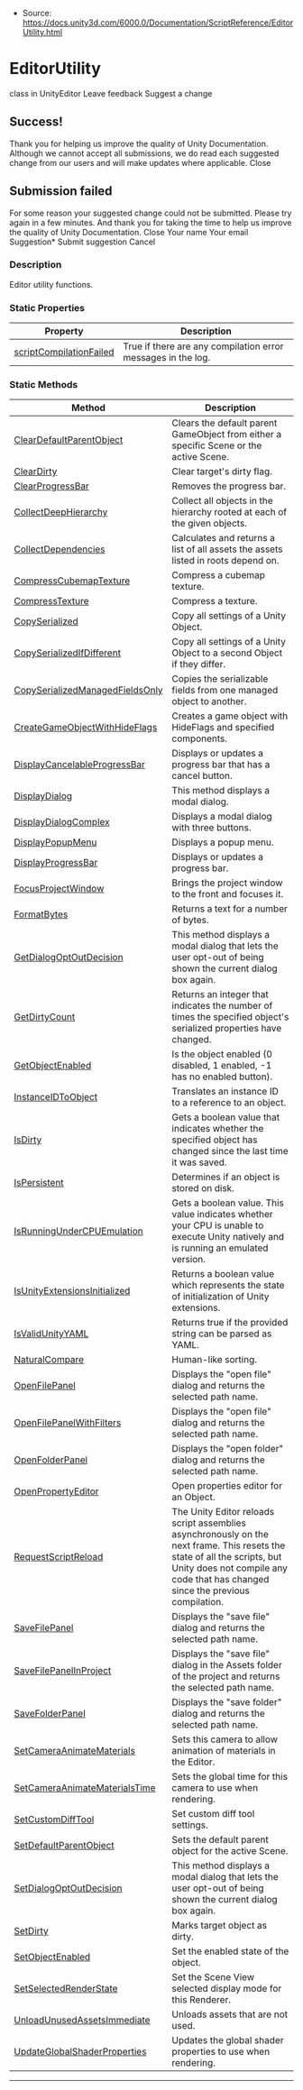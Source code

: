 * Source: https://docs.unity3d.com/6000.0/Documentation/ScriptReference/EditorUtility.html

# EditorUtility
class in UnityEditor
Leave feedback
Suggest a change
## Success!
Thank you for helping us improve the quality of Unity Documentation. Although we cannot accept all submissions, we do read each suggested change from our users and will make updates where applicable.
Close
## Submission failed
For some reason your suggested change could not be submitted. Please <a>try again</a> in a few minutes. And thank you for taking the time to help us improve the quality of Unity Documentation.
Close
Your name Your email Suggestion* Submit suggestion
Cancel
### Description
Editor utility functions.
### Static Properties
Property | Description  
---|---  
[scriptCompilationFailed](https://docs.unity3d.com/6000.0/Documentation/ScriptReference/EditorUtility-scriptCompilationFailed.html) | True if there are any compilation error messages in the log.  
### Static Methods
Method | Description  
---|---  
[ClearDefaultParentObject](https://docs.unity3d.com/6000.0/Documentation/ScriptReference/EditorUtility.ClearDefaultParentObject.html) | Clears the default parent GameObject from either a specific Scene or the active Scene.  
[ClearDirty](https://docs.unity3d.com/6000.0/Documentation/ScriptReference/EditorUtility.ClearDirty.html) | Clear target's dirty flag.  
[ClearProgressBar](https://docs.unity3d.com/6000.0/Documentation/ScriptReference/EditorUtility.ClearProgressBar.html) | Removes the progress bar.  
[CollectDeepHierarchy](https://docs.unity3d.com/6000.0/Documentation/ScriptReference/EditorUtility.CollectDeepHierarchy.html) | Collect all objects in the hierarchy rooted at each of the given objects.  
[CollectDependencies](https://docs.unity3d.com/6000.0/Documentation/ScriptReference/EditorUtility.CollectDependencies.html) | Calculates and returns a list of all assets the assets listed in roots depend on.  
[CompressCubemapTexture](https://docs.unity3d.com/6000.0/Documentation/ScriptReference/EditorUtility.CompressCubemapTexture.html) | Compress a cubemap texture.  
[CompressTexture](https://docs.unity3d.com/6000.0/Documentation/ScriptReference/EditorUtility.CompressTexture.html) | Compress a texture.  
[CopySerialized](https://docs.unity3d.com/6000.0/Documentation/ScriptReference/EditorUtility.CopySerialized.html) | Copy all settings of a Unity Object.  
[CopySerializedIfDifferent](https://docs.unity3d.com/6000.0/Documentation/ScriptReference/EditorUtility.CopySerializedIfDifferent.html) | Copy all settings of a Unity Object to a second Object if they differ.  
[CopySerializedManagedFieldsOnly](https://docs.unity3d.com/6000.0/Documentation/ScriptReference/EditorUtility.CopySerializedManagedFieldsOnly.html) | Copies the serializable fields from one managed object to another.  
[CreateGameObjectWithHideFlags](https://docs.unity3d.com/6000.0/Documentation/ScriptReference/EditorUtility.CreateGameObjectWithHideFlags.html) | Creates a game object with HideFlags and specified components.  
[DisplayCancelableProgressBar](https://docs.unity3d.com/6000.0/Documentation/ScriptReference/EditorUtility.DisplayCancelableProgressBar.html) | Displays or updates a progress bar that has a cancel button.  
[DisplayDialog](https://docs.unity3d.com/6000.0/Documentation/ScriptReference/EditorUtility.DisplayDialog.html) | This method displays a modal dialog.  
[DisplayDialogComplex](https://docs.unity3d.com/6000.0/Documentation/ScriptReference/EditorUtility.DisplayDialogComplex.html) | Displays a modal dialog with three buttons.  
[DisplayPopupMenu](https://docs.unity3d.com/6000.0/Documentation/ScriptReference/EditorUtility.DisplayPopupMenu.html) | Displays a popup menu.  
[DisplayProgressBar](https://docs.unity3d.com/6000.0/Documentation/ScriptReference/EditorUtility.DisplayProgressBar.html) | Displays or updates a progress bar.  
[FocusProjectWindow](https://docs.unity3d.com/6000.0/Documentation/ScriptReference/EditorUtility.FocusProjectWindow.html) | Brings the project window to the front and focuses it.  
[FormatBytes](https://docs.unity3d.com/6000.0/Documentation/ScriptReference/EditorUtility.FormatBytes.html) | Returns a text for a number of bytes.  
[GetDialogOptOutDecision](https://docs.unity3d.com/6000.0/Documentation/ScriptReference/EditorUtility.GetDialogOptOutDecision.html) | This method displays a modal dialog that lets the user opt-out of being shown the current dialog box again.  
[GetDirtyCount](https://docs.unity3d.com/6000.0/Documentation/ScriptReference/EditorUtility.GetDirtyCount.html) | Returns an integer that indicates the number of times the specified object's serialized properties have changed.  
[GetObjectEnabled](https://docs.unity3d.com/6000.0/Documentation/ScriptReference/EditorUtility.GetObjectEnabled.html) | Is the object enabled (0 disabled, 1 enabled, -1 has no enabled button).  
[InstanceIDToObject](https://docs.unity3d.com/6000.0/Documentation/ScriptReference/EditorUtility.InstanceIDToObject.html) | Translates an instance ID to a reference to an object.  
[IsDirty](https://docs.unity3d.com/6000.0/Documentation/ScriptReference/EditorUtility.IsDirty.html) | Gets a boolean value that indicates whether the specified object has changed since the last time it was saved.  
[IsPersistent](https://docs.unity3d.com/6000.0/Documentation/ScriptReference/EditorUtility.IsPersistent.html) | Determines if an object is stored on disk.  
[IsRunningUnderCPUEmulation](https://docs.unity3d.com/6000.0/Documentation/ScriptReference/EditorUtility.IsRunningUnderCPUEmulation.html) | Gets a boolean value. This value indicates whether your CPU is unable to execute Unity natively and is running an emulated version.  
[IsUnityExtensionsInitialized](https://docs.unity3d.com/6000.0/Documentation/ScriptReference/EditorUtility.IsUnityExtensionsInitialized.html) | Returns a boolean value which represents the state of initialization of Unity extensions.  
[IsValidUnityYAML](https://docs.unity3d.com/6000.0/Documentation/ScriptReference/EditorUtility.IsValidUnityYAML.html) | Returns true if the provided string can be parsed as YAML.  
[NaturalCompare](https://docs.unity3d.com/6000.0/Documentation/ScriptReference/EditorUtility.NaturalCompare.html) | Human-like sorting.  
[OpenFilePanel](https://docs.unity3d.com/6000.0/Documentation/ScriptReference/EditorUtility.OpenFilePanel.html) | Displays the "open file" dialog and returns the selected path name.  
[OpenFilePanelWithFilters](https://docs.unity3d.com/6000.0/Documentation/ScriptReference/EditorUtility.OpenFilePanelWithFilters.html) | Displays the "open file" dialog and returns the selected path name.  
[OpenFolderPanel](https://docs.unity3d.com/6000.0/Documentation/ScriptReference/EditorUtility.OpenFolderPanel.html) | Displays the "open folder" dialog and returns the selected path name.  
[OpenPropertyEditor](https://docs.unity3d.com/6000.0/Documentation/ScriptReference/EditorUtility.OpenPropertyEditor.html) | Open properties editor for an Object.  
[RequestScriptReload](https://docs.unity3d.com/6000.0/Documentation/ScriptReference/EditorUtility.RequestScriptReload.html) | The Unity Editor reloads script assemblies asynchronously on the next frame. This resets the state of all the scripts, but Unity does not compile any code that has changed since the previous compilation.  
[SaveFilePanel](https://docs.unity3d.com/6000.0/Documentation/ScriptReference/EditorUtility.SaveFilePanel.html) | Displays the "save file" dialog and returns the selected path name.  
[SaveFilePanelInProject](https://docs.unity3d.com/6000.0/Documentation/ScriptReference/EditorUtility.SaveFilePanelInProject.html) | Displays the "save file" dialog in the Assets folder of the project and returns the selected path name.  
[SaveFolderPanel](https://docs.unity3d.com/6000.0/Documentation/ScriptReference/EditorUtility.SaveFolderPanel.html) | Displays the "save folder" dialog and returns the selected path name.  
[SetCameraAnimateMaterials](https://docs.unity3d.com/6000.0/Documentation/ScriptReference/EditorUtility.SetCameraAnimateMaterials.html) | Sets this camera to allow animation of materials in the Editor.  
[SetCameraAnimateMaterialsTime](https://docs.unity3d.com/6000.0/Documentation/ScriptReference/EditorUtility.SetCameraAnimateMaterialsTime.html) | Sets the global time for this camera to use when rendering.  
[SetCustomDiffTool](https://docs.unity3d.com/6000.0/Documentation/ScriptReference/EditorUtility.SetCustomDiffTool.html) | Set custom diff tool settings.  
[SetDefaultParentObject](https://docs.unity3d.com/6000.0/Documentation/ScriptReference/EditorUtility.SetDefaultParentObject.html) | Sets the default parent object for the active Scene.  
[SetDialogOptOutDecision](https://docs.unity3d.com/6000.0/Documentation/ScriptReference/EditorUtility.SetDialogOptOutDecision.html) | This method displays a modal dialog that lets the user opt-out of being shown the current dialog box again.  
[SetDirty](https://docs.unity3d.com/6000.0/Documentation/ScriptReference/EditorUtility.SetDirty.html) | Marks target object as dirty.  
[SetObjectEnabled](https://docs.unity3d.com/6000.0/Documentation/ScriptReference/EditorUtility.SetObjectEnabled.html) | Set the enabled state of the object.  
[SetSelectedRenderState](https://docs.unity3d.com/6000.0/Documentation/ScriptReference/EditorUtility.SetSelectedRenderState.html) | Set the Scene View selected display mode for this Renderer.  
[UnloadUnusedAssetsImmediate](https://docs.unity3d.com/6000.0/Documentation/ScriptReference/EditorUtility.UnloadUnusedAssetsImmediate.html) | Unloads assets that are not used.  
[UpdateGlobalShaderProperties](https://docs.unity3d.com/6000.0/Documentation/ScriptReference/EditorUtility.UpdateGlobalShaderProperties.html) | Updates the global shader properties to use when rendering.  
* * *
